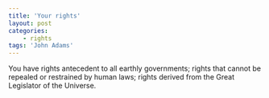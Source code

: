 ```yaml
---
title: 'Your rights'
layout: post
categories:
    - rights
tags: 'John Adams'
---
```


You have rights antecedent to all earthly governments; rights that cannot be repealed or restrained by human laws; rights derived from the Great Legislator of the Universe.